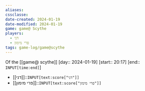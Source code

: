 ```yaml
---
aliases: 
cssclasse: 
date-created: 2024-01-19
date-modified: 2024-01-19
game: game@ Scythe
players:
  - דני
  - פרי מימון
tags: game-log/game@scythe
---
```

Of the  [[game@ scythe]]
[day:: 2024-01-19] [start:: 20:17] [end:: `INPUT[time:end]`]

- [[דני]]::`INPUT[text:score["דני"]]`
- [[פרי מימון]]::`INPUT[text:score["פרי מימון"]]`
